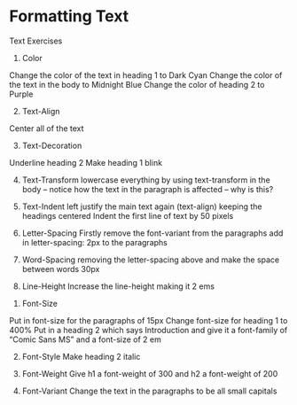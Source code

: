 # Formatting Text

Text Exercises

1. Color

Change the color of the text in heading 1 to Dark Cyan
Change the color of the text in the body to Midnight Blue
Change the color of heading 2 to Purple

2. Text-Align

Center all of the text

3. Text-Decoration

Underline heading 2
Make heading 1 blink

4) Text-Transform
lowercase everything by using text-transform in the body – notice how the text in the paragraph is affected – why is this?

5) Text-Indent
left justify the main text again (text-align) keeping the headings centered
Indent the first line of text by 50 pixels

6) Letter-Spacing
Firstly remove the font-variant from the paragraphs
add in letter-spacing: 2px to the paragraphs

7) Word-Spacing
removing the letter-spacing above and make the space between words 30px

8) Line-Height
Increase the line-height making it 2 ems

1. Font-Size

Put in font-size for the paragraphs of 15px
Change font-size for heading 1 to 400%
Put in a heading 2 which says Introduction and give it a font-family of “Comic Sans MS” and a font-size of 2 em

2) Font-Style
Make heading 2 italic

3) Font-Weight
Give h1 a font-weight of 300 and h2 a font-weight of 200

4)  Font-Variant
Change the text in the paragraphs to be all small capitals

